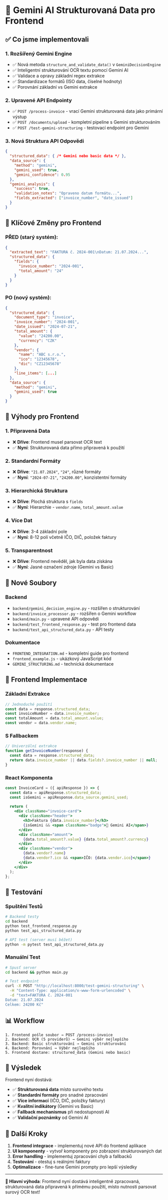 # 🎯 Gemini AI Strukturovaná Data pro Frontend

## ✅ Co jsme implementovali

### 1. **Rozšířený Gemini Engine**
- ✅ Nová metoda `structure_and_validate_data()` v `GeminiDecisionEngine`
- ✅ Inteligentní strukturování OCR textu pomocí Gemini AI
- ✅ Validace a opravy základní regex extrakce
- ✅ Standardizace formátů (ISO data, číselné hodnoty)
- ✅ Porovnání základní vs Gemini extrakce

### 2. **Upravené API Endpointy**
- ✅ `POST /process-invoice` - vrací Gemini strukturovaná data jako primární výstup
- ✅ `POST /documents/upload` - kompletní pipeline s Gemini strukturováním
- ✅ `POST /test-gemini-structuring` - testovací endpoint pro Gemini

### 3. **Nová Struktura API Odpovědi**
```json
{
  "structured_data": { /* Gemini nebo basic data */ },
  "data_source": {
    "method": "gemini",
    "gemini_used": true,
    "gemini_confidence": 0.95
  },
  "gemini_analysis": {
    "success": true,
    "validation_notes": "Opraveno datum formátu...",
    "fields_extracted": ["invoice_number", "date_issued"]
  }
}
```

## 🎯 Klíčové Změny pro Frontend

### PŘED (starý systém):
```json
{
  "extracted_text": "FAKTURA č. 2024-001\nDatum: 21.07.2024...",
  "structured_data": {
    "fields": {
      "invoice_number": "2024-001",
      "total_amount": "24"
    }
  }
}
```

### PO (nový systém):
```json
{
  "structured_data": {
    "document_type": "invoice",
    "invoice_number": "2024-001",
    "date_issued": "2024-07-21",
    "total_amount": {
      "value": "24200.00",
      "currency": "CZK"
    },
    "vendor": {
      "name": "ABC s.r.o.",
      "ico": "12345678",
      "dic": "CZ12345678"
    },
    "line_items": [...]
  },
  "data_source": {
    "method": "gemini",
    "gemini_used": true
  }
}
```

## 🚀 Výhody pro Frontend

### 1. **Připravená Data**
- ❌ **Dříve**: Frontend musel parsovat OCR text
- ✅ **Nyní**: Strukturovaná data přímo připravená k použití

### 2. **Standardní Formáty**
- ❌ **Dříve**: `"21.07.2024"`, `"24"`, různé formáty
- ✅ **Nyní**: `"2024-07-21"`, `"24200.00"`, konzistentní formáty

### 3. **Hierarchická Struktura**
- ❌ **Dříve**: Plochá struktura s `fields`
- ✅ **Nyní**: Hierarchie - `vendor.name`, `total_amount.value`

### 4. **Více Dat**
- ❌ **Dříve**: 3-4 základní pole
- ✅ **Nyní**: 8-12 polí včetně IČO, DIČ, položek faktury

### 5. **Transparentnost**
- ❌ **Dříve**: Frontend nevěděl, jak byla data získána
- ✅ **Nyní**: Jasné označení zdroje (Gemini vs Basic)

## 📁 Nové Soubory

### Backend
- `backend/gemini_decision_engine.py` - rozšířen o strukturování
- `backend/invoice_processor.py` - rozšířen o Gemini workflow
- `backend/main.py` - upravené API odpovědi
- `backend/test_frontend_response.py` - test pro frontend data
- `backend/test_api_structured_data.py` - API testy

### Dokumentace
- `FRONTEND_INTEGRATION.md` - kompletní guide pro frontend
- `frontend_example.js` - ukázkový JavaScript kód
- `GEMINI_STRUCTURING.md` - technická dokumentace

## 🔧 Frontend Implementace

### Základní Extrakce
```javascript
// Jednoduché použití
const data = response.structured_data;
const invoiceNumber = data.invoice_number;
const totalAmount = data.total_amount.value;
const vendor = data.vendor.name;
```

### S Fallbackem
```javascript
// Univerzální extrakce
function getInvoiceNumber(response) {
  const data = response.structured_data;
  return data.invoice_number || data.fields?.invoice_number || null;
}
```

### React Komponenta
```jsx
const InvoiceCard = ({ apiResponse }) => {
  const data = apiResponse.structured_data;
  const isGemini = apiResponse.data_source.gemini_used;
  
  return (
    <div className="invoice-card">
      <div className="header">
        <h3>Faktura {data.invoice_number}</h3>
        {isGemini && <span className="badge">🤖 Gemini AI</span>}
      </div>
      <div className="amount">
        {data.total_amount?.value} {data.total_amount?.currency}
      </div>
      <div className="vendor">
        {data.vendor?.name}
        {data.vendor?.ico && <span>IČO: {data.vendor.ico}</span>}
      </div>
    </div>
  );
};
```

## 🧪 Testování

### Spuštění Testů
```bash
# Backend testy
cd backend
python test_frontend_response.py
python test_api_structured_data.py

# API test (server musí běžet)
python -m pytest test_api_structured_data.py
```

### Manuální Test
```bash
# Spusť server
cd backend && python main.py

# Test endpoint
curl -X POST "http://localhost:8000/test-gemini-structuring" \
  -H "Content-Type: application/x-www-form-urlencoded" \
  -d "text=FAKTURA č. 2024-001
Datum: 21.07.2024
Celkem: 24200 Kč"
```

## 📊 Workflow

```
1. Frontend pošle soubor → POST /process-invoice
2. Backend: OCR (5 providerů) → Gemini výběr nejlepšího
3. Backend: Basic strukturování → Gemini strukturování
4. Backend: Porovnání → Výběr nejlepšího
5. Frontend dostane: structured_data (Gemini nebo basic)
```

## 🎉 Výsledek

Frontend nyní dostává:
- ✅ **Strukturovaná data** místo surového textu
- ✅ **Standardní formáty** pro snadné zpracování
- ✅ **Více informací** (IČO, DIČ, položky faktury)
- ✅ **Kvalitní indikátory** (Gemini vs Basic)
- ✅ **Fallback mechanismus** při nedostupnosti AI
- ✅ **Validační poznámky** od Gemini AI

## 🚀 Další Kroky

1. **Frontend integrace** - implementuj nové API do frontend aplikace
2. **UI komponenty** - vytvoř komponenty pro zobrazení strukturovaných dat
3. **Error handling** - implementuj zpracování chyb a fallbacků
4. **Testování** - otestuj s reálnými faktury
5. **Optimalizace** - fine-tune Gemini prompty pro lepší výsledky

---

**🎯 Hlavní výhoda**: Frontend nyní dostává inteligentně zpracovaná, strukturovaná data připravená k přímému použití, místo nutnosti parsovat surový OCR text!
